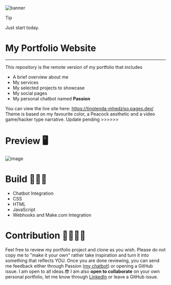 
![banner](https://github.com/user-attachments/assets/d41a0eee-92a6-457e-a585-5ba9bd8a0d76)

> [!Tip]
> Just start today.

<h1> My Portfolio Website </h1>

---
This repository is the remote version of my portfolio that includes
<ul>
  <li>A brief overview about me</li>
  <li>My services</li>
  <li>My selected projects to showcase</li>
  <li>My social pages</li>
  <li>My personal chatbot named <b>Passion</b></li>
</ul>

  You can view the live site here: https://tinotenda-mhedziso.pages.dev/
  <br>
  Theme is based on my favourite color, a Peacock aesthetic and a video game/hacker type narrative.
  Update pending >>>>>>

  # Preview 🖥
 ![image](https://github.com/user-attachments/assets/0db51d8a-5676-4967-a256-daeb57e7c042)




# Build 👷🏿‍♂️
<ul>
  <li>Chatbot Integration</li>
  <li>CSS</li>
  <li>HTML</li>
  <li>JavaScript</li>
  <li>Webhooks and Make.com Integration</li>
</ul>

# Contribution 🤝🏿🤝🏼
Feel free to review my portfolio project and clone as you wish.
Please do not copy me to "make it your own" rather take inspiration and turn it into something that reflects YOU.
Once you are done reviewing, you can send me feedback either through Passion (<u>my chatbot</u>) or opening a GitHub issue. I am open to all ideas.😎 
I am  also <b>open to collaborate</b> on your own personal portfolio, let me know through [LinkedIn](https://www.linkedin.com/in/tinotenda-mhedziso/) or leave a GitHub issue.
